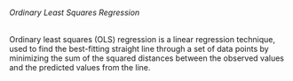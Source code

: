 ###### Ordinary Least Squares Regression

Ordinary least squares (OLS) regression is a linear regression technique, used to find the best-fitting straight line through a set of data points by minimizing the sum of the squared distances between the observed values and the predicted values from the line. 
